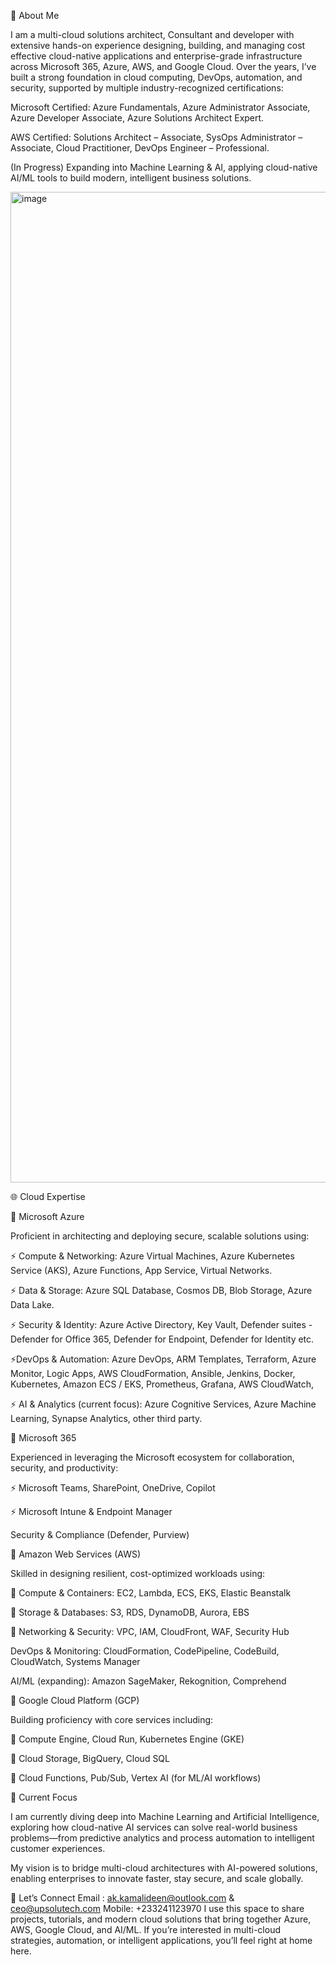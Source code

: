 👋 About Me

I am a multi-cloud solutions architect, Consultant and developer with extensive hands-on experience designing, building, and managing cost effective cloud-native applications and enterprise-grade infrastructure across Microsoft 365, Azure, AWS, and Google Cloud. Over the years, I’ve built a strong foundation in cloud computing, DevOps, automation, and security, supported by multiple industry-recognized certifications:

Microsoft Certified: Azure Fundamentals, Azure Administrator Associate, Azure Developer Associate, Azure Solutions Architect Expert.

AWS Certified: Solutions Architect – Associate, SysOps Administrator – Associate, Cloud Practitioner, DevOps Engineer – Professional.

(In Progress) Expanding into Machine Learning & AI, applying cloud-native AI/ML tools to build modern, intelligent business solutions.

<img width="2560" height="1585" alt="image" src="https://github.com/user-attachments/assets/a7a37a62-f22b-43e2-9deb-a95ab720792b" />

🌐 Cloud Expertise

🔹 Microsoft Azure

Proficient in architecting and deploying secure, scalable solutions using:

⚡ Compute & Networking: Azure Virtual Machines, Azure Kubernetes Service (AKS), Azure Functions, App Service, Virtual Networks.

⚡ Data & Storage: Azure SQL Database, Cosmos DB, Blob Storage, Azure Data Lake.

⚡ Security & Identity: Azure Active Directory, Key Vault, Defender suites - Defender for Office 365, Defender for Endpoint, Defender for Identity etc.

⚡DevOps & Automation: Azure DevOps, ARM Templates, Terraform, Azure Monitor, Logic Apps, AWS CloudFormation, Ansible, Jenkins, Docker, Kubernetes, Amazon ECS / EKS, Prometheus, Grafana, AWS CloudWatch, 

⚡ AI & Analytics (current focus): Azure Cognitive Services, Azure Machine Learning, Synapse Analytics, other third party.

🔹 Microsoft 365

Experienced in leveraging the Microsoft ecosystem for collaboration, security, and productivity:

⚡ Microsoft Teams, SharePoint, OneDrive, Copilot

⚡ Microsoft Intune & Endpoint Manager

Security & Compliance (Defender, Purview)

🔹 Amazon Web Services (AWS)

Skilled in designing resilient, cost-optimized workloads using:

📌 Compute & Containers: EC2, Lambda, ECS, EKS, Elastic Beanstalk

📌 Storage & Databases: S3, RDS, DynamoDB, Aurora, EBS

📌 Networking & Security: VPC, IAM, CloudFront, WAF, Security Hub

DevOps & Monitoring: CloudFormation, CodePipeline, CodeBuild, CloudWatch, Systems Manager

AI/ML (expanding): Amazon SageMaker, Rekognition, Comprehend

🔹 Google Cloud Platform (GCP)

Building proficiency with core services including:

📌 Compute Engine, Cloud Run, Kubernetes Engine (GKE)

📌 Cloud Storage, BigQuery, Cloud SQL

📌 Cloud Functions, Pub/Sub, Vertex AI (for ML/AI workflows)

🚀 Current Focus

I am currently diving deep into Machine Learning and Artificial Intelligence, exploring how cloud-native AI services can solve real-world business problems—from predictive analytics and process automation to intelligent customer experiences.

My vision is to bridge multi-cloud architectures with AI-powered solutions, enabling enterprises to innovate faster, stay secure, and scale globally.

📌 Let’s Connect
Email : ak.kamalideen@outlook.com & ceo@upsolutech.com
Mobile: +233241123970
I use this space to share projects, tutorials, and modern cloud solutions that bring together Azure, AWS, Google Cloud, and AI/ML. If you’re interested in multi-cloud strategies, automation, or intelligent applications, you’ll feel right at home here.
